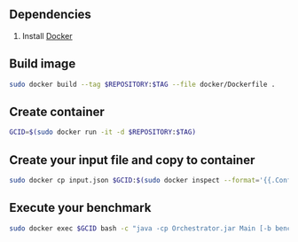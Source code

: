 ## Dependencies

1. Install [Docker](https://docs.docker.com/engine/install/ubuntu/)

## Build image

```bash
sudo docker build --tag $REPOSITORY:$TAG --file docker/Dockerfile .
```

## Create container

```bash
GCID=$(sudo docker run -it -d $REPOSITORY:$TAG)
```

## Create your input file and copy to container

```bash
sudo docker cp input.json $GCID:$(sudo docker inspect --format='{{.Config.WorkingDir}}' $GCID)/input.json
```

## Execute your benchmark

```bash
sudo docker exec $GCID bash -c "java -cp Orchestrator.jar Main [-b benchmark] [-i input] [-n iterations]"
```